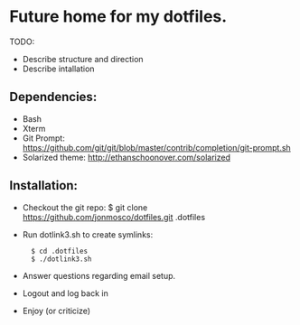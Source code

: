 Future home for my dotfiles.
===============================================================================

TODO:
- Describe structure and direction
- Describe intallation

Dependencies:
-------------------------------------------------------------------------------
- Bash
- Xterm
- Git Prompt: https://github.com/git/git/blob/master/contrib/completion/git-prompt.sh
- Solarized theme: http://ethanschoonover.com/solarized

Installation:
-------------------------------------------------------------------------------

- Checkout the git repo: $ git clone https://github.com/jonmosco/dotfiles.git .dotfiles
- Run dotlink3.sh to create symlinks: 

        $ cd .dotfiles 
        $ ./dotlink3.sh

- Answer questions regarding email setup.
- Logout and log back in
- Enjoy (or criticize) 

